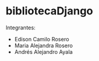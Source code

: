 # bibliotecaDjango
Integrantes:
- Edison Camilo Rosero
- Maria Alejandra Rosero
- Andrés Alejandro Ayala
